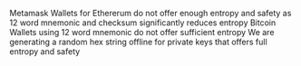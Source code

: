 Metamask Wallets for Ethererum do not offer enough entropy and safety as 12 word mnemonic and checksum significantly reduces entropy
Bitcoin Wallets using 12 word mnemonic do not offer sufficient entropy 
We are generating a random hex string offline for private keys that offers full entropy and safety 
